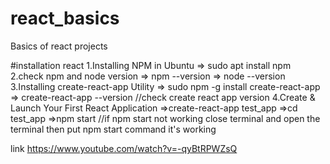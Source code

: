 # react_basics
Basics of react projects

#installation react
1.Installing NPM in Ubuntu
 => sudo apt install npm
2.check npm and node version
 => npm --version
 => node --version
3.Installing create-react-app Utility
 => sudo npm -g install create-react-app
 => create-react-app --version  //check create react app version
4.Create & Launch Your First React Application
 =>create-react-app test_app
 =>cd test_app
 =>npm start
 //if npm start not working close terminal and open the terminal then put npm start command it's working
 
 link
https://www.youtube.com/watch?v=-qyBtRPWZsQ
 
